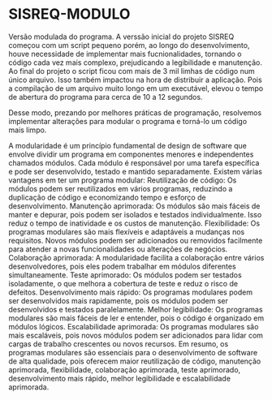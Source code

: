 # SISREQ-MODULO
Versão modulada do programa.
A verssão inicial do projeto SISREQ começou com um script pequeno porém, ao longo do desenvolvimento, houve necessidade de implementar mais fucnionalidades, tornando o código cada vez mais complexo, prejudicando a legibilidade e manutenção. Ao final do projeto o script ficou com mais de 3 mil limhas de código num único arquivo. Isso também impactou na hora de distribuir a aplicação. Pois a compilação de um arquivo muito longo em um executável, elevou o tempo de abertura do programa para cerca de 10 a 12 segundos.

Desse modo, prezando por melhores práticas de programação, resolvemos implementar alterações para modular o programa e torná-lo um código mais limpo.

A modularidade é um princípio fundamental de design de software que envolve dividir um programa em componentes menores e independentes chamados módulos. Cada módulo é responsável por uma tarefa específica e pode ser desenvolvido, testado e mantido separadamente.
Existem várias vantagens em ter um programa modular:
Reutilização de código: Os módulos podem ser reutilizados em vários programas, reduzindo a duplicação de código e economizando tempo e esforço de desenvolvimento.
Manutenção aprimorada: Os módulos são mais fáceis de manter e depurar, pois podem ser isolados e testados individualmente. Isso reduz o tempo de inatividade e os custos de manutenção.
Flexibilidade: Os programas modulares são mais flexíveis e adaptáveis a mudanças nos requisitos. Novos módulos podem ser adicionados ou removidos facilmente para atender a novas funcionalidades ou alterações de negócios.
Colaboração aprimorada: A modularidade facilita a colaboração entre vários desenvolvedores, pois eles podem trabalhar em módulos diferentes simultaneamente.
Teste aprimorado: Os módulos podem ser testados isoladamente, o que melhora a cobertura de teste e reduz o risco de defeitos.
Desenvolvimento mais rápido: Os programas modulares podem ser desenvolvidos mais rapidamente, pois os módulos podem ser desenvolvidos e testados paralelamente.
Melhor legibilidade: Os programas modulares são mais fáceis de ler e entender, pois o código é organizado em módulos lógicos.
Escalabilidade aprimorada: Os programas modulares são mais escaláveis, pois novos módulos podem ser adicionados para lidar com cargas de trabalho crescentes ou novos recursos.
Em resumo, os programas modulares são essenciais para o desenvolvimento de software de alta qualidade, pois oferecem maior reutilização de código, manutenção aprimorada, flexibilidade, colaboração aprimorada, teste aprimorado, desenvolvimento mais rápido, melhor legibilidade e escalabilidade aprimorada.
